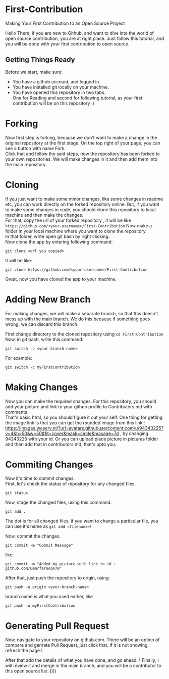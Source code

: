 # First-Contribution
Making Your First Contribution to an Open Source Project

Hello There, if you are new to Github, and want to dive into the world of open source contribution, you are at right place. Just follow this tutorial, and you will be done with your first contribution to open source.

## Getting Things Ready
Before we start, make sure:
- You have a github account, and logged in.
- You have installed git locally on your machine.
- You have opened this repository in two tabs.\
  One for Reading and second for following tutorial, as your first contribution will be on this repository :)  


# Forking
Now first step is forking, because we don't want to make a change in the original repository at the first stage. 
On the top right of your page, you can see a button with name Fork. \
Click that and follow the said steps, now the repository has been forked to your own repositories. We will make changes in it and then add them into the main repository.

# Cloning
If you just want to make some minor changes, like some changes in readme etc, you can work directly on the forked repository online. But, if you want to make some changes in code, you should clone this repository to local machine and then make the changes.\
For that, copy the url of your forked repository , it will be like ```https://github.com/<your-username>/First-Contribution```
Now make a folder in your local machine where you want to clone the repository. \
In that folder, write open git bash by right clicking.\
Now clone the app by entering following command:
```
git clone <url you copied>
```

It will be like:
```
git clone https://github.com/<your-username>/First-Contribution
```
Great, now you have cloned the app to your machine.

# Adding New Branch
For making changes, we will make a separate branch, so that this doesn't mess up with the main branch. We do this because if something goes wrong, we can discard this branch.

First change directory to the cloned repository using ```cd First-Contribution```\
Now, in git bash, write this command:
```
git switch -c <your-branch-name>
```

For example:
```
git switch -c myFirstContribution
```

# Making Changes
Now you can make the required changes. For this repository, you should add your picture and link to your github profile to Contributors.md with comments\
That's basic html, so you should figure it out your self. One thing for getting the image link is that you can get the rounded image from this link : https://images.weserv.nl/?url=avatars.githubusercontent.com/u/94343225?v=4&h=50&w=50&fit=cover&mask=circle&maxage=7d , by changing 94243225 with your id.
Or you can upload place picture in pictures folder and then add that in contributors.md, that's upto you.



# Commiting Changes
Now it's time to commit changes. \
First, let's check the status of repository for any changed files.
```
git status
```

Now, stage the changed files, using this command:
```
git add .
```

The dot is for all changed files, if you want to change a particular file, you can use it's name as ```git add <filename>```\

Now, commit the changes.
```
git commit -m "Commit Message"
```

like:
```
git commit -m "Added my picture with link to id : github.com/umarfarooq478"
```

After that, just push the repository to origin, using:
```
git push -u origin <your-branch-name>
```
branch name is what you used earlier, like

```
git push -u myFirstContribution
```



# Generating Pull Request
Now, navigate to your repository on github.com. There will be an option of compare and genrate Pull Request, just click that. If it is not showing, refresh the page.\\

After that add the details of what you have done, and go ahead. \ Finally, I will review it and merge in the main branch, and you will be a contributor to this open source list :))))
